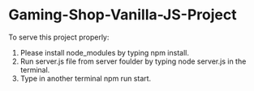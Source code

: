 # Gaming-Shop-Vanilla-JS-Project

To serve this project properly:

1. Please install node_modules by typing npm install.
2. Run server.js file from server foulder by typing node server.js in the terminal.
3. Type in another terminal npm run start.
